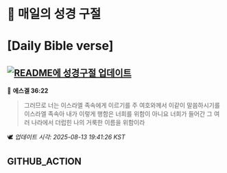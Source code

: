 # 🙏 매일의 성경 구절
# [Daily Bible verse]
## [![README에 성경구절 업데이트](https://github.com/DONGSUKA/first_test/actions/workflows/update-readme-bible.yml/badge.svg)](https://github.com/DONGSUKA/first_test/actions/workflows/update-readme-bible.yml)
<!-- START_BIBLE_VERSE -->
📖 **에스겔 36:22**
> 그러므로 너는 이스라엘 족속에게 이르기를 주 여호와께서 이같이 말씀하시기를 이스라엘 족속아 내가 이렇게 행함은 너희를 위함이 아니요 너희가 들어간 그 여러 나라에서 더럽힌 나의 거룩한 이름을 위함이라

🕊️ _업데이트 시각: 2025-08-13 19:41:26 KST_
  <!-- END_BIBLE_VERSE -->
## GITHUB_ACTION
